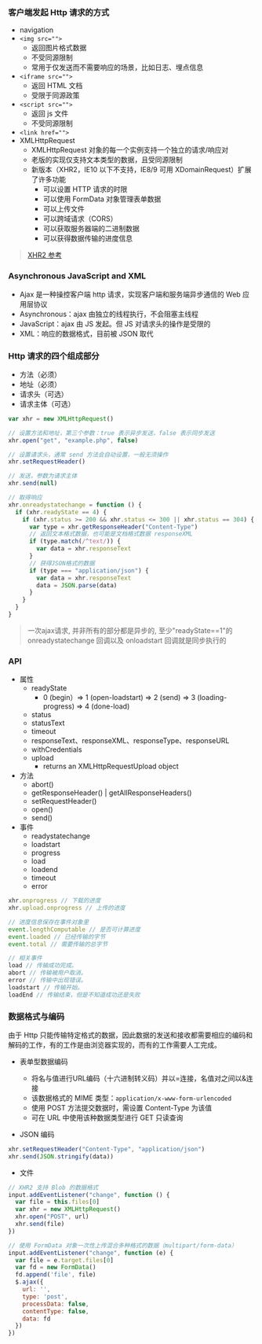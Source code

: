 ### 客户端发起 Http 请求的方式

- navigation
- `<img src="">`
  + 返回图片格式数据
  + 不受同源限制
  + 常用于仅发送而不需要响应的场景，比如日志、埋点信息
- `<iframe src="">`
  + 返回 HTML 文档
  + 受限于同源政策
- `<script src="">`
  + 返回 js 文件
  + 不受同源限制
- `<link href="">`
- XMLHttpRequest
  + XMLHttpRequest 对象的每一个实例支持一个独立的请求/响应对
  + 老版的实现仅支持文本类型的数据，且受同源限制
  + 新版本（XHR2，IE10 以下不支持，IE8/9 可用 XDomainRequest）扩展了许多功能
    - 可以设置 HTTP 请求的时限
    - 可以使用 FormData 对象管理表单数据
    - 可以上传文件
    - 可以跨域请求（CORS）
    - 可以获取服务器端的二进制数据
    - 可以获得数据传输的进度信息

> [XHR2 参考](http://www.ruanyifeng.com/blog/2012/09/xmlhttprequest_level_2.html)


### Asynchronous JavaScript and XML

- Ajax 是一种操控客户端 http 请求，实现客户端和服务端异步通信的 Web 应用层协议
- Asynchronous：ajax 由独立的线程执行，不会阻塞主线程
- JavaScript：ajax 由 JS 发起。但 JS 对请求头的操作是受限的
- XML：响应的数据格式，目前被 JSON 取代


### Http 请求的四个组成部分

- 方法（必须）
- 地址（必须）
- 请求头（可选）
- 请求主体（可选）

```js
var xhr = new XMLHttpRequest()

// 设置方法和地址，第三个参数：true 表示异步发送，false 表示同步发送
xhr.open("get", "example.php", false)

// 设置请求头，通常 send 方法会自动设置，一般无须操作
xhr.setRequestHeader()

// 发送，参数为请求主体
xhr.send(null)

// 取得响应
xhr.onreadystatechange = function () {
  if (xhr.readyState == 4) {
    if (xhr.status >= 200 && xhr.status <= 300 || xhr.status == 304) {
      var type = xhr.getResponseHeader("Content-Type")
      // 返回文本格式数据，也可能是文档格式数据 responseXML
      if (type.match(/^text/)) {
        var data = xhr.responseText 
      }
      // 获得JSON格式的数据
      if (type === "application/json") {
        var data = xhr.responseText 
        data = JSON.parse(data)
      }
    }
  }
}
```

> 一次ajax请求, 并非所有的部分都是异步的, 至少"readyState==1"的 onreadystatechange 回调以及 onloadstart 回调就是同步执行的


### API

- 属性
  + readyState
    - 0 (begin）=> 1 (open-loadstart) => 2 (send) => 3 (loading-progress) => 4 (done-load)
  + status
  + statusText
  + timeout
  + responseText、responseXML、responseType、responseURL
  + withCredentials
  + upload
    - returns an XMLHttpRequestUpload object
- 方法
  + abort()
  + getResponseHeader() | getAllResponseHeaders()
  + setRequestHeader()
  + open()
  + send()
- 事件
  + readystatechange
  + loadstart
  + progress
  + load
  + loadend
  + timeout
  + error

```js
xhr.onprogress // 下载的进度
xhr.upload.onprogress // 上传的进度

// 进度信息保存在事件对象里
event.lengthComputable // 是否可计算进度
event.loaded // 已经传输的字节
event.total // 需要传输的总字节

// 相关事件
load // 传输成功完成。
abort // 传输被用户取消。
error // 传输中出现错误。
loadstart // 传输开始。
loadEnd // 传输结束，但是不知道成功还是失败
```


### 数据格式与编码

由于 Http 只能传输特定格式的数据，因此数据的发送和接收都需要相应的编码和解码的工作，有的工作是由浏览器实现的，而有的工作需要人工完成。

- 表单型数据编码
  + 将名与值进行URL编码（十六进制转义码）并以=连接，名值对之间以&连接
  + 该数据格式的 MIME 类型：`application/x-www-form-urlencoded`
  + 使用 POST 方法提交数据时，需设置 Content-Type 为该值
  + 可在 URL 中使用该种数据类型进行 GET 只读查询

- JSON 编码

```js
xhr.setRequestHeader("Content-Type", "application/json")
xhr.send(JSON.stringify(data))
```

- 文件

```js
// XHR2 支持 Blob 的数据格式
input.addEventListener("change", function () {
  var file = this.files[0] 
  var xhr = new XMLHttpRequest()
  xhr.open("POST", url)
  xhr.send(file)
})

// 使用 FormData 对象一次性上传混合多种格式的数据（multipart/form-data）
input.addEventListener("change", function (e) {
  var file = e.target.files[0]
  var fd = new FormData()
  fd.append('file', file)
  $.ajax({
    url: '',
    type: 'post',
    processData: false,
    contentType: false,
    data: fd
  })
})
```
